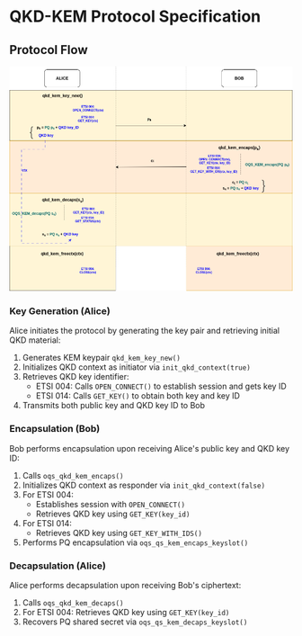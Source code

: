 # QKD-KEM Protocol Specification

## Protocol Flow

<p align="center">
  <img src="qkd_kem_flow.png" alt="QKD-KEM Protocol Flow" width="600">
</p>

### Key Generation (Alice)

Alice initiates the protocol by generating the key pair and retrieving initial QKD material:

1. Generates KEM keypair `qkd_kem_key_new()`
2. Initializes QKD context as initiator via `init_qkd_context(true)`
3. Retrieves QKD key identifier:
   - ETSI 004: Calls `OPEN_CONNECT()` to establish session and gets key ID
   - ETSI 014: Calls `GET_KEY()` to obtain both key and key ID
4. Transmits both public key and QKD key ID to Bob

### Encapsulation (Bob)

Bob performs encapsulation upon receiving Alice's public key and QKD key ID:

1. Calls `oqs_qkd_kem_encaps()`
2. Initializes QKD context as responder via `init_qkd_context(false)`
3. For ETSI 004:
   - Establishes session with `OPEN_CONNECT()`
   - Retrieves QKD key using `GET_KEY(key_id)`
4. For ETSI 014:
   - Retrieves QKD key using `GET_KEY_WITH_IDS()`
5. Performs PQ encapsulation via `oqs_qs_kem_encaps_keyslot()`

### Decapsulation (Alice)

Alice performs decapsulation upon receiving Bob's ciphertext:

1. Calls `oqs_qkd_kem_decaps()`
2. For ETSI 004: Retrieves QKD key using `GET_KEY(key_id)`
3. Recovers PQ shared secret via `oqs_qs_kem_decaps_keyslot()`